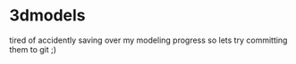 # 3dmodels
tired of accidently saving over my modeling progress so lets try committing them to git ;) 
